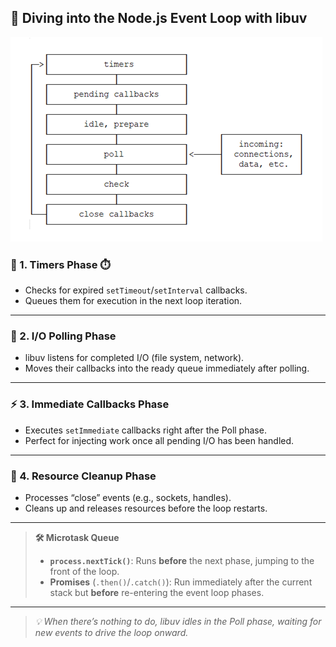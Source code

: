 ## 🚀 Diving into the Node.js Event Loop with libuv

![Event Loop Phases](./images/img.jpg)

### 🔄 1. Timers Phase ⏱️  
- Checks for expired `setTimeout`/`setInterval` callbacks.  
- Queues them for execution in the next loop iteration.

---

### 📡 2. I/O Polling Phase  
- libuv listens for completed I/O (file system, network).  
- Moves their callbacks into the ready queue immediately after polling.

---

### ⚡ 3. Immediate Callbacks Phase  
- Executes `setImmediate` callbacks right after the Poll phase.  
- Perfect for injecting work once all pending I/O has been handled.

---

### 🧹 4. Resource Cleanup Phase  
- Processes “close” events (e.g., sockets, handles).  
- Cleans up and releases resources before the loop restarts.

---

> **🛠️ Microtask Queue**  
> - **`process.nextTick()`**: Runs **before** the next phase, jumping to the front of the loop.  
> - **Promises** (`.then()`/`.catch()`): Run immediately after the current stack but **before** re-entering the event loop phases.

---

> _💡 When there’s nothing to do, libuv idles in the Poll phase, waiting for new events to drive the loop onward._
